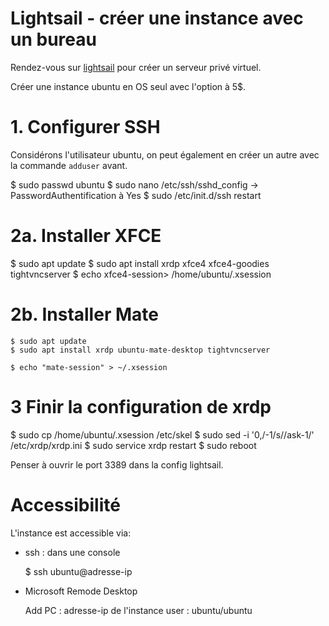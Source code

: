 # Lightsail - créer une instance avec un bureau

Rendez-vous sur [lightsail](https://lightsail.aws.amazon.com) pour créer un serveur privé virtuel.

Créer une instance ubuntu en OS seul avec l'option à 5$.

# 1. Configurer SSH
Considérons l'utilisateur ubuntu, on peut également en créer un autre avec la commande `adduser` avant.

  $ sudo passwd ubuntu
  $ sudo nano /etc/ssh/sshd_config -> PasswordAuthentification à Yes
  $ sudo /etc/init.d/ssh restart


# 2a. Installer XFCE

  $ sudo apt update
  $ sudo apt install xrdp xfce4 xfce4-goodies tightvncserver
  $ echo xfce4-session> /home/ubuntu/.xsession
  
# 2b. Installer Mate
  
    $ sudo apt update
    $ sudo apt install xrdp ubuntu-mate-desktop tightvncserver
  
    $ echo "mate-session" > ~/.xsession

# 3 Finir la configuration de xrdp

  $ sudo cp /home/ubuntu/.xsession /etc/skel
  $ sudo sed -i '0,/-1/s//ask-1/' /etc/xrdp/xrdp.ini
  $ sudo service xrdp restart
  $ sudo reboot

Penser à ouvrir le port 3389 dans la config lightsail.

# Accessibilité
L'instance est accessible via:
* ssh : dans une console 

    $ ssh ubuntu@adresse-ip

* Microsoft Remode Desktop

    Add PC : adresse-ip de l'instance
    user : ubuntu/ubuntu